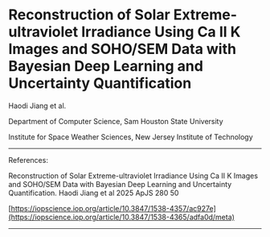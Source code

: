 # Reconstruction of Solar Extreme-ultraviolet Irradiance Using Ca II K Images and SOHO/SEM Data with Bayesian Deep Learning and Uncertainty Quantification

Haodi Jiang et al.

Department of Computer Science, Sam Houston State University

Institute for Space Weather Sciences, New Jersey Institute of Technology

----
References:

Reconstruction of Solar Extreme-ultraviolet Irradiance Using Ca II K Images and SOHO/SEM Data with Bayesian Deep Learning and Uncertainty Quantification. Haodi Jiang et al 2025 ApJS 280 50

[https://iopscience.iop.org/article/10.3847/1538-4357/ac927e](https://iopscience.iop.org/article/10.3847/1538-4365/adfa0d/meta)

----

